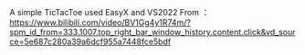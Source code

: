 A simple TicTacToe used EasyX and VS2022
From ：https://www.bilibili.com/video/BV1Gg4y1R74m/?spm_id_from=333.1007.top_right_bar_window_history.content.click&vd_source=5e687c280a39a6dcf955a7448fce5bdf
